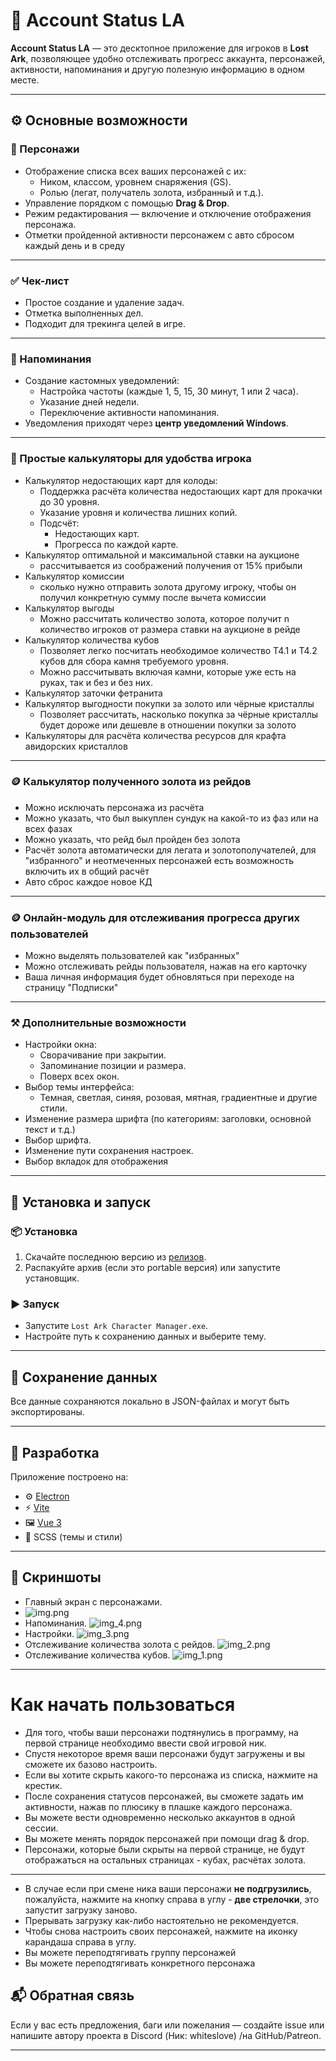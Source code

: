# 🧾 Account Status LA

**Account Status LA** — это десктопное приложение для игроков в **Lost Ark**, позволяющее удобно отслеживать прогресс аккаунта, персонажей, активности, напоминания и другую полезную информацию в одном месте.

---

## ⚙️ Основные возможности

### 🧍 Персонажи
- Отображение списка всех ваших персонажей с их:
    - Ником, классом, уровнем снаряжения (GS).
    - Ролью (легат, получатель золота, избранный и т.д.).
- Управление порядком с помощью **Drag & Drop**.
- Режим редактирования — включение и отключение отображения персонажа.
- Отметки пройденной активности персонажем с авто сбросом каждый день и в среду

---

### ✅ Чек-лист
- Простое создание и удаление задач.
- Отметка выполненных дел.
- Подходит для трекинга целей в игре.

---

### 🔔 Напоминания
- Создание кастомных уведомлений:
    - Настройка частоты (каждые 1, 5, 15, 30 минут, 1 или 2 часа).
    - Указание дней недели.
    - Переключение активности напоминания.
- Уведомления приходят через **центр уведомлений Windows**.

---

### 💎 Простые калькуляторы для удобства игрока
- Калькулятор недостающих карт для колоды:
  - Поддержка расчёта количества недостающих карт для прокачки до 30 уровня.
  - Указание уровня и количества лишних копий.
  - Подсчёт:
      - Недостающих карт.
      - Прогресса по каждой карте.
- Калькулятор оптимальной и максимальной ставки на аукционе
  - рассчитывается из соображений получения от 15% прибыли 
- Калькулятор комиссии
  - сколько нужно отправить золота другому игроку, чтобы он получил конкретную сумму после вычета комиссии
- Калькулятор выгоды
  - Можно рассчитать количество золота, которое получит n количество игроков от размера ставки на аукционе в рейде
- Калькулятор количества кубов
  - Позволяет легко посчитать необходимое количество Т4.1 и Т4.2 кубов для сбора камня требуемого уровня. 
  - Можно рассчитывать включая камни, которые уже есть на руках, так и без и без них.
- Калькулятор заточки фетранита
- Калькулятор выгодности покупки за золото или чёрные кристаллы
  - Позволяет рассчитать, насколько покупка за чёрные кристаллы будет дороже или дешевле в отношении покупки за золото
- Калькуляторы для расчёта количества ресурсов для крафта авидорских кристаллов
---

### 🪙 Калькулятор полученного золота из рейдов
- Можно исключать персонажа из расчёта
- Можно указать, что был выкуплен сундук на какой-то из фаз или на всех фазах
- Можно указать, что рейд был пройден без золота
- Расчёт золота автоматически для легата и золотополучателей, для "избранного" и неотмеченных персонажей есть возможность включить их в общий расчёт
- Авто сброс каждое новое КД
---

### 🪙 Онлайн-модуль для отслеживания прогресса других пользователей
- Можно выделять пользователей как "избранных"
- Можно отслеживать рейды пользователя, нажав на его карточку
- Ваша личная информация будет обновляться при переходе на страницу "Подписки"
---

### ⚒️ Дополнительные возможности
- Настройки окна:
    - Сворачивание при закрытии.
    - Запоминание позиции и размера.
    - Поверх всех окон.
- Выбор темы интерфейса:
    - Темная, светлая, синяя, розовая, мятная, градиентные и другие стили.
- Изменение размера шрифта (по категориям: заголовки, основной текст и т.д.)
- Выбор шрифта.
- Изменение пути сохранения настроек.
- Выбор вкладок для отображения
---

## 🚀 Установка и запуск

### 📦 Установка
1. Скачайте последнюю версию из [релизов](https://github.com/your-repo/account_status_la/releases).
2. Распакуйте архив (если это portable версия) или запустите установщик.

### ▶️ Запуск
- Запустите `Lost Ark Character Manager.exe`.
- Настройте путь к сохранению данных и выберите тему.

---

## 📁 Сохранение данных
Все данные сохраняются локально в JSON-файлах и могут быть экспортированы.

---

## 🧠 Разработка
Приложение построено на:
- ⚙️ [Electron](https://www.electronjs.org/)
- ⚡ [Vite](https://vitejs.dev/)
- 🖼 [Vue 3](https://vuejs.org/)
- 🎨 SCSS (темы и стили)

---

## 📸 Скриншоты

- Главный экран с персонажами.
- ![img.png](readme/img.png)
- Напоминания.
![img_4.png](readme/img_4.png)
- Настройки.
![img_3.png](readme/img_3.png)
- Отслеживание количества золота с рейдов.
![img_2.png](readme/img_2.png)
- Отслеживание количества кубов.
![img_1.png](readme/img_1.png)

---

# Как начать пользоваться

- Для того, чтобы ваши персонажи подтянулись в программу, на первой странице необходимо ввести свой игровой ник. 
- Спустя некоторое время ваши персонажи будут загружены и вы сможете их базово настроить.
- Если вы хотите скрыть какого-то персонажа из списка, нажмите на крестик.
- После сохранения статусов персонажей, вы сможете задать им активности, нажав по плюсику в плашке каждого персонажа.
- Вы можете вести одновременно несколько аккаунтов в одной сессии.
- Вы можете менять порядок персонажей при помощи drag & drop.
- Персонажи, которые были скрыты на первой странице, не будут отображаться на остальных страницах - кубах, расчётах золота.
___
- В случае если при смене ника ваши персонажи **не подгрузились**, пожалуйста, нажмите на кнопку справа в углу - **две стрелочки**, это запустит загрузку заново. 
- Прерывать загрузку как-либо настоятельно не рекомендуется.
- Чтобы снова настроить своих персонажей, нажмите на иконку карандаша справа в углу.
- Вы можете переподтягивать группу персонажей
- Вы можете переподтягивать конкретного персонажа

## 📬 Обратная связь

Если у вас есть предложения, баги или пожелания — создайте issue или напишите автору проекта в Discord (Ник: whiteslove) /на GitHub/Patreon.

---